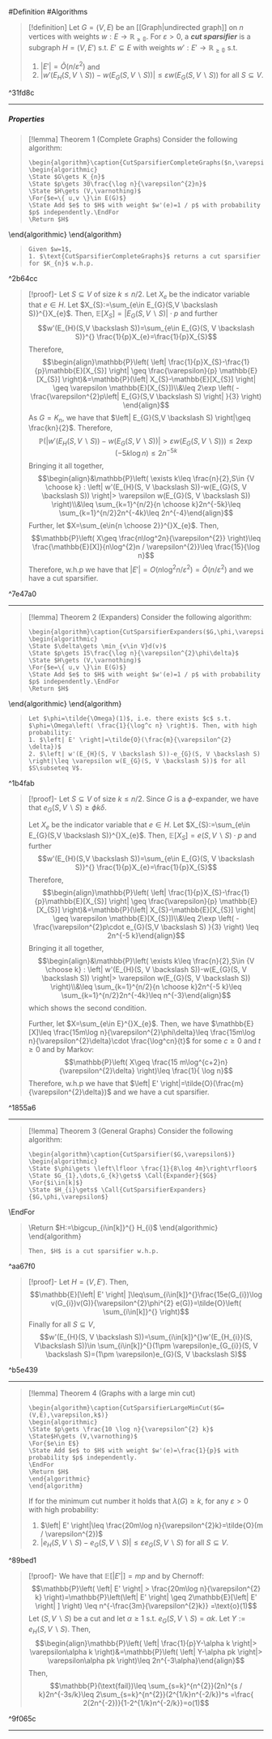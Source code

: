 #Definition #Algorithms 

> [!definition]
> Let $G=(V,E)$ be an [[Graph|undirected graph]] on $n$ vertices with weights $w:E \to \mathbb{R_{\geq 0}}$. For $\varepsilon>0$, a ***cut sparsifier*** is a subgraph $H=(V,E')$ s.t. $E'\subseteq E$ with weights $w':E'\to \mathbb{R_{\geq 0}}$ s.t.
> 1.  $\left| E' \right|=\tilde{O}(n / \varepsilon^{2})$ and
> 2. $\left| w'(E_{H}(S, V \backslash S))-w(E_{G}(S, V \backslash S)) \right|\leq \varepsilon w(E_{G}(S, V \backslash S))$ for all $S\subseteq V$.

^31fd8c

---
##### Properties
> [!lemma] Theorem 1 (Complete Graphs)
> Consider the following algorithm: 
> ```pseudo
> \begin{algorithm}\caption{CutSparsifierCompleteGraphs($n,\varepsilon$)}
> \begin{algorithmic} 
> \State $G\gets K_{n}$
> \State $p\gets 30\frac{\log n}{\varepsilon^{2}n}$
> \State $H\gets (V,\varnothing)$
> \For{$e=\{ u,v \}\in E(G)$}
> \State Add $e$ to $H$ with weight $w'(e)=1 / p$ with probability $p$ independently.\EndFor
> \Return $H$
\end{algorithmic}
\end{algorithm}
> ```
> Given $w=1$, 
> 1. $\text{CutSparsifierCompleteGraphs}$ returns a cut sparsifier for $K_{n}$ w.h.p.

^2b64cc

> [!proof]-
> Let $S\subseteq V$ of size $k\leq n / 2$. Let $X_{e}$ be the indicator variable that $e\in H$. Let $X_{S}:=\sum_{e\in E_{G}(S,V \backslash S)}^{}X_{e}$. Then, $\mathbb{E}[X_{S}]=\left|  E_{G}(S,V \backslash S) \right|\cdot p$ and further $$w'(E_{H}(S,V \backslash S))=\sum_{e\in E_{G}(S, V \backslash S)}^{} \frac{1}{p}X_{e}=\frac{1}{p}X_{S}$$Therefore, $$\begin{align}\mathbb{P}\left( \left| \frac{1}{p}X_{S}-\frac{1}{p}\mathbb{E}[X_{S}] \right| \geq \frac{\varepsilon}{p} \mathbb{E}[X_{S}] \right)&=\mathbb{P}(\left| X_{S}-\mathbb{E}[X_{S}] \right| \geq \varepsilon \mathbb{E}[X_{S}])\\&\leq 2\exp \left( -\frac{\varepsilon^{2}p\left| E_{G}(S,V \backslash S) \right| }{3} \right) \end{align}$$As $G=K_{n}$, we have that $\left| E_{G}(S,V \backslash S) \right|\geq \frac{kn}{2}$. Therefore, $$\mathbb{P}(\left| w'(E_{H}(S, V \backslash S))-w(E_{G}(S, V \backslash S)) \right|> \varepsilon w(E_{G}(S, V \backslash S)))\leq 2\exp \left( -5k\log n \right)\leq 2n^{-5k}$$Bringing it all together, $$\begin{align}&\mathbb{P}\left( \exists k\leq \frac{n}{2},S\in {V \choose k} : \left| w'(E_{H}(S, V \backslash S))-w(E_{G}(S, V \backslash S)) \right|> \varepsilon w(E_{G}(S, V \backslash S)) \right)\\&\leq \sum_{k=1}^{n/2}{n \choose k}2n^{-5k}\leq \sum_{k=1}^{n/2}2n^{-4k}\leq 2n^{-4}\end{align}$$
> Further, let $X=\sum_{e\in{n \choose 2}}^{}X_{e}$. Then, $$\mathbb{P}\left( X\geq \frac{n\log^2n}{\varepsilon^{2}} \right)\leq \frac{\mathbb{E}[X]}{n\log^{2}n / \varepsilon^{2}}\leq \frac{15}{\log n}$$Therefore, w.h.p we have that $\left| E' \right|= O(n \log^{2} n / \varepsilon^{2})=\tilde{O}(n / \varepsilon^{2})$ and we have a cut sparsifier.

^7e47a0

---
> [!lemma] Theorem 2 (Expanders)
> Consider the following algorithm: 
> ```pseudo
> \begin{algorithm}\caption{CutSparsifierExpanders($G,\phi,\varepsilon$)}
> \begin{algorithmic} 
> \State $\delta\gets \min_{v\in V}d(v)$
> \State $p\gets 15\frac{\log n}{\varepsilon^{2}\phi\delta}$
> \State $H\gets (V,\varnothing)$
> \For{$e=\{ u,v \}\in E(G)$}
> \State Add $e$ to $H$ with weight $w'(e)=1 / p$ with probability $p$ independently.\EndFor
> \Return $H$
\end{algorithmic}
\end{algorithm}
> ```
> Let $\phi=\tilde{\Omega}(1)$, i.e. there exists $c$ s.t. $\phi=\Omega\left( \frac{1}{\log^c n} \right)$. Then, with high probability:
> 1. $\left| E' \right|=\tilde{O}(\frac{m}{\varepsilon^{2} \delta})$
> 2. $\left| w'(E_{H}(S, V \backslash S))-e_{G}(S, V \backslash S) \right|\leq \varepsilon w(E_{G}(S, V \backslash S))$ for all $S\subseteq V$.

^1b4fab



> [!proof]-
> Let $S\subseteq V$ of size $k\leq n / 2$. Since $G$ is a $\phi$-expander, we have that $e_{G}(S, V \backslash S)\geq \phi  k\delta$.
> 
> Let $X_{e}$ be the indicator variable that $e\in H$. Let $X_{S}:=\sum_{e\in E_{G}(S,V \backslash S)}^{}X_{e}$. Then, $\mathbb{E}[X_{S}]=e(S,V \backslash S) \cdot p$ and further $$w'(E_{H}(S,V \backslash S))=\sum_{e\in E_{G}(S, V \backslash S)}^{} \frac{1}{p}X_{e}=\frac{1}{p}X_{S}$$Therefore, $$\begin{align}\mathbb{P}\left( \left| \frac{1}{p}X_{S}-\frac{1}{p}\mathbb{E}[X_{S}] \right| \geq \frac{\varepsilon}{p} \mathbb{E}[X_{S}] \right)&=\mathbb{P}(\left| X_{S}-\mathbb{E}[X_{S}] \right| \geq \varepsilon \mathbb{E}[X_{S}])\\&\leq 2\exp \left( -\frac{\varepsilon^{2}p\cdot  e_{G}(S,V \backslash S)  }{3} \right) \leq 2n^{-5 k}\end{align}$$Bringing it all together, $$\begin{align}&\mathbb{P}\left( \exists k\leq \frac{n}{2},S\in {V \choose k} : \left| w'(E_{H}(S, V \backslash S))-w(E_{G}(S, V \backslash S)) \right|> \varepsilon w(E_{G}(S, V \backslash S)) \right)\\&\leq \sum_{k=1}^{n/2}{n \choose k}2n^{-5 k}\leq \sum_{k=1}^{n/2}2n^{-4k}\leq n^{-3}\end{align}$$which shows the second condition. 
> 
> Further, let $X=\sum_{e\in E}^{}X_{e}$. Then, we have $\mathbb{E}[X]\leq \frac{15m\log n}{\varepsilon^{2}\phi\delta}\leq \frac{15m\log n}{\varepsilon^{2}\delta}\cdot \frac{\log^cn}{t}$ for some $c\geq 0$ and $t\geq 0$ and by Markov:$$\mathbb{P}\left( X\geq \frac{15 m\log^{c+2}n}{\varepsilon^{2}\delta} \right)\leq \frac{1}{ \log n}$$Therefore, w.h.p we have that $\left| E' \right|=\tilde{O}(\frac{m}{\varepsilon^{2}\delta})$ and we have a cut sparsifier.

^1855a6

---
> [!lemma] Theorem 3 (General Graphs)
> Consider the following algorithm: 
> ```pseudo
> \begin{algorithm}\caption{CutSparsifier($G,\varepsilon$)}
> \begin{algorithmic} 
> \State $\phi\gets \left\lfloor \frac{1}{8\log 4m}\right\rfloor$
> \State $G_{1},\dots,G_{k}\gets$ \Call{Expander}{$G$}
> \For{$i\in[k]$}
> \State $H_{i}\gets$ \Call{CutSparsifierExpanders}{$G,\phi,\varepsilon$}
\EndFor
> \Return $H:=\bigcup_{i\in[k]}^{} H_{i}$
> \end{algorithmic}
> \end{algorithm}
> ```
> Then, $H$ is a cut sparsifier w.h.p.

^aa67f0

> [!proof]-
> Let $H=(V,E')$. Then, $$\mathbb{E}[\left| E' \right| ]\leq\sum_{i\in[k]}^{}\frac{15e(G_{i})\log v(G_{i})v(G)}{\varepsilon^{2}\phi^{2} e(G)}=\tilde{O}\left( \sum_{i\in[k]}^{} \right)$$
> Finally for all $S\subseteq V$, $$w'(E_{H}(S, V \backslash S))=\sum_{i\in[k]}^{}w'(E_{H_{i}}(S, V\backslash S))\in \sum_{i\in[k]}^{}(1\pm \varepsilon)e_{G_{i}}(S, V \backslash S)=(1\pm \varepsilon)e_{G}(S, V \backslash S)$$

^b5e439

---
> [!lemma] Theorem 4 (Graphs with a large min cut)
> ```pseudo
> \begin{algorithm}\caption{CutSparsifierLargeMinCut($G=(V,E),\varepsilon,k$)}
> \begin{algorithmic} 
> \State $p\gets \frac{10 \log n}{\varepsilon^{2} k}$
> \State$H\gets (V,\varnothing)$
> \For{$e\in E$}
> \State Add $e$ to $H$ with weight $w'(e)=\frac{1}{p}$ with probability $p$ independently.
> \EndFor
> \Return $H$
> \end{algorithmic}
> \end{algorithm} 
> ```
> If for the minimum cut number it holds that $\lambda (G)\geq k$, for any $\varepsilon>0$ with high probability:
> 1. $\left| E' \right|\leq \frac{20m\log n}{\varepsilon^{2}k}=\tilde{O}(m / \varepsilon^{2})$
> 2. $\left| e_{H}(S, V \backslash S)-e_{G}(S, V \backslash S) \right|\leq \varepsilon e_{G}(S, V\backslash S)$ for all $S\subseteq V$.

^89bed1

> [!proof]-
> We have that $\mathbb{E}[\left| E' \right|]=mp$ and by Chernoff: $$\mathbb{P}\left( \left| E' \right| > \frac{20m\log n}{\varepsilon^{2} k} \right)=\mathbb{P}\left(\left| E' \right| \geq 2\mathbb{E}[\left| E' \right| ]  \right) \leq n^{-\frac{3m}{\varepsilon^{2}k}} =\text{o}(1)$$
> Let $(S,V \backslash S)$ be a cut and let $\alpha\geq 1$ s.t. $e_{G}(S, V \backslash S)=\alpha k$. Let $Y:=e_{H}(S, V\backslash S)$. Then, $$\begin{align}\mathbb{P}\left( \left| \frac{1}{p}Y-\alpha k \right|> \varepsilon\alpha k  \right)&=\mathbb{P}\left( \left| Y-\alpha pk \right|> \varepsilon\alpha pk  \right)\leq 2n^{-3\alpha}\end{align}$$Then, $$\mathbb{P}(\text{fail})\leq \sum_{s=k}^{n^{2}}(2n)^{s / k}2n^{-3s/k}\leq 2\sum_{s=k}^{n^{2}}(2^{1/k}n^{-2/k})^s =\frac{ 2(2n^{-2})}{1-2^{1/k}n^{-2/k}}=o(1)$$

^9f065c

---

